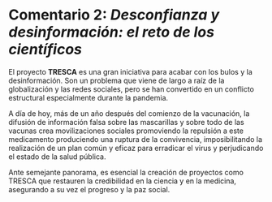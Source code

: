 # Comentario 2: *Desconfianza y desinformación: el reto de los científicos*
El proyecto **TRESCA** es una gran iniciativa para acabar con los bulos y la desinformación. Son un problema que viene de largo a raíz de la globalización y las redes sociales, pero se han convertido en un conflicto estructural especialmente durante la pandemia. 

A día de hoy, más de un año después del comienzo de la vacunación, la difusión de información falsa sobre las mascarillas y sobre todo de las vacunas crea movilizaciones sociales promoviendo la repulsión a este medicamento produciendo una ruptura de la convivencia, imposibilitando la realización de un plan común y eficaz para erradicar el virus y perjudicando el estado de la salud pública. 

Ante semejante panorama, es esencial la creación de proyectos como TRESCA que restauren la credibilidad en la ciencia y en la medicina, asegurando a su vez el progreso y la paz social. 
